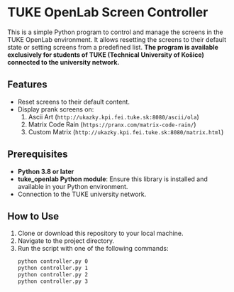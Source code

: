 # TUKE OpenLab Screen Controller

This is a simple Python program to control and manage the screens in the TUKE OpenLab environment. It allows resetting the screens to their default state or setting screens from a predefined list. **The program is available exclusively for students of TUKE (Technical University of Košice) connected to the university network.**

## Features
- Reset screens to their default content.
- Display prank screens on:
  1. Ascii Art (`http://ukazky.kpi.fei.tuke.sk:8080/ascii/ola`)
  2. Matrix Code Rain (`https://pranx.com/matrix-code-rain/`)
  3. Custom Matrix (`http://ukazky.kpi.fei.tuke.sk:8080/matrix.html`)

## Prerequisites
- **Python 3.8 or later**
- **tuke_openlab Python module**: Ensure this library is installed and available in your Python environment.
- Connection to the TUKE university network.

## How to Use
1. Clone or download this repository to your local machine.
2. Navigate to the project directory.
3. Run the script with one of the following commands:
   ```bash
   python controller.py 0
   python controller.py 1
   python controller.py 2
   python controller.py 3
   
